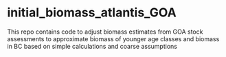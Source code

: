 # initial_biomass_atlantis_GOA
This repo contains code to adjust biomass estimates from GOA stock assessments to approximate biomass of younger age classes and biomass in BC based on simple calculations and coarse assumptions

